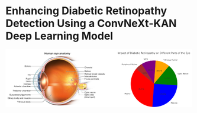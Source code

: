 # Enhancing Diabetic Retinopathy Detection Using a ConvNeXt-KAN Deep Learning Model 


![login](https://github.com/addyarishabh/Master-Thesis_2024/blob/main/icon/Title%20image.png?raw=true)
